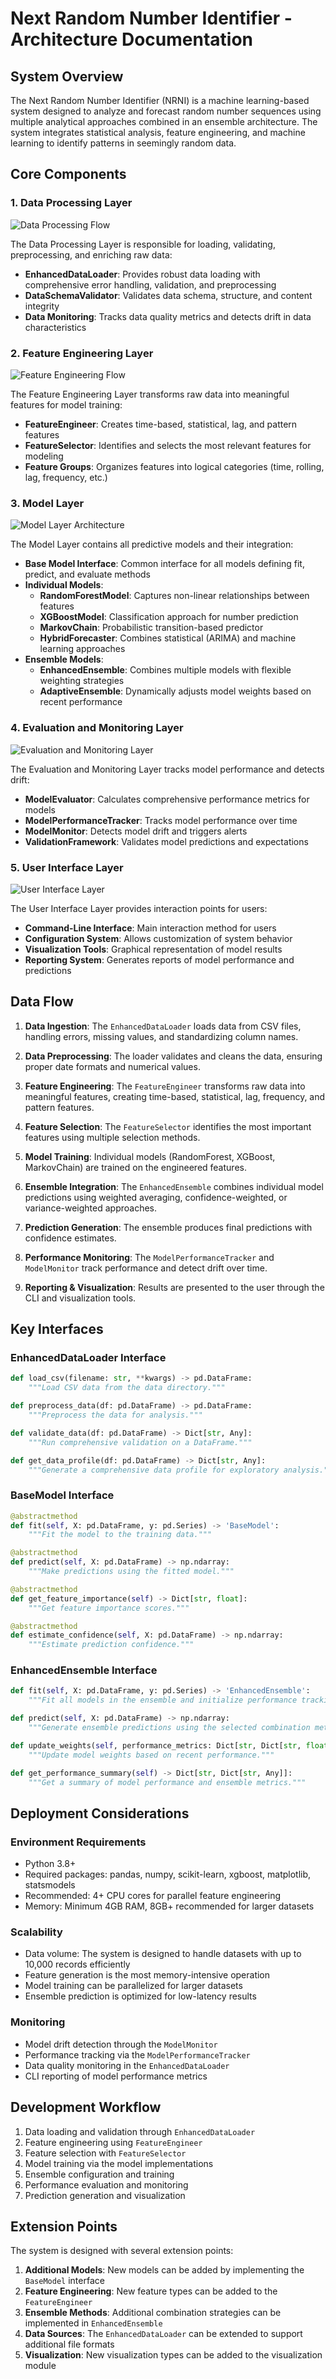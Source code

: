 # Next Random Number Identifier - Architecture Documentation

## System Overview

The Next Random Number Identifier (NRNI) is a machine learning-based system designed to analyze and forecast random number sequences using multiple analytical approaches combined in an ensemble architecture. The system integrates statistical analysis, feature engineering, and machine learning to identify patterns in seemingly random data.

## Core Components

### 1. Data Processing Layer

![Data Processing Flow](https://mermaid.ink/img/pako:eNp1kV1rwjAUhv9KyNUGu1j9qJMWb4p0G1PHQNtcSE-saZsk5KQ4Rv_77KzOivNuJ-95zntOTsqYFCRggrG9VlDQI-OMp2BVagRbRZsUhEVbGK3RXhWC63Q-95zt4WDVBBuhzXzOF7kGBh9obwXlbKI-jETGMtQppC-G2XE-KvkG5-R6l-5Q6TBZrzdBHIDJ4pJFjGVZGFNNJF46o2EUuWAMZBKhk2ZRHGaULR4U3GnLthjDrbD4CKlSLjkVrRY9_dKaKZGCS4S7vdVHxH-uLuOF-wnQkKOWPXrx_OX_-OG9b9MvlRRJ_sQWYOHuSFt0aD0jPFrppyFkHy-uDHBNBHvh1KA8o5Ioo_R6ahjpqt7ZWl0hcjQVVp35_K7UfYNIUONagQHFkZrr5qVd-pu3mbtVcPvCeE7qXkfzCCPFLSgOl9w3p8_iRBteGbCGvHmGl3p1oPR-_gPkHbc9)

The Data Processing Layer is responsible for loading, validating, preprocessing, and enriching raw data:

- **EnhancedDataLoader**: Provides robust data loading with comprehensive error handling, validation, and preprocessing
- **DataSchemaValidator**: Validates data schema, structure, and content integrity
- **Data Monitoring**: Tracks data quality metrics and detects drift in data characteristics

### 2. Feature Engineering Layer

![Feature Engineering Flow](https://mermaid.ink/img/pako:eNqFksFqwzAMhl9F-NTB9gI5bWlbaNexQ7vRHYzRYrvzIrwoyyjk3eckaUsHg50s9P8ffEmWb0QaWohE8SuaJLMjyRl_QYvHG1J23vIzDnvjDqGC0Af3E4_BheFfPLmnMJzzRRktDwcSVCLbLjwGz2e9cAgxnvNF29bm7rQpONu2s1N17rFm3mhDhMfpMRqK_Oyl7qlE63Ef6ajQ9gF5CJ6Nk6Hp3TpZ5dHR4Ggmr-oEwVj1HfVCduA1bR1qkV3Grs7zJUz4EQbOL1opmGSOKc9eX5frzZJPpHF9s4Ztsd6sP7br5W5zvFl_bLqsL3L6VdbFquwaEthG0ZOaXKpA5f-RpZi_tTU5iQrWJoWYRSPlbKppwl-KS-KMvtOIafz-A6GKkDM)

The Feature Engineering Layer transforms raw data into meaningful features for model training:

- **FeatureEngineer**: Creates time-based, statistical, lag, and pattern features
- **FeatureSelector**: Identifies and selects the most relevant features for modeling
- **Feature Groups**: Organizes features into logical categories (time, rolling, lag, frequency, etc.)

### 3. Model Layer

![Model Layer Architecture](https://mermaid.ink/img/pako:eNqVlF1rwjAUhv9KyKUF3UVVp51a8GJMnKijMPZlLonWmCUJORnF-d93Wj-mlA08N-05z3nfk5Pk5CQKkhKB5IkpEtMDkoQewKhUcxJ9rlJDNYtuoDLWwuFaH5iYUZW-vb17n8PBqoksdqZ3JMT0-v-MFU0Ec7RnLaI_sUgXKHN22-j7bXTjrwgmbYYLlLokGfYLhb01CKbGqgK5qdDRwkLbgUj3b0PQK1QKxXLQyJlpNIYIbiJBPjRHNodFhRXZgNE1Mm5Wo-sLWGgXVRZ51EyVUMX92GVy5OfxOA9wRoY0BrpP6Yyu0OTG5h4HXfEqJ0KFUzJVXPm6WKZLUDLskwndlnTPTChXlCYnOKnGa_5OPgdPPrn8Ss7bBW2AyARKzF1EZKC9Vd0kzYtpusvQ-Yf64LpLskxQfnKVZfI0k2dzNzp4_rHBz3V_5-s7bxTTbgEaPGm_NIfm2qyaNd8OP46Qy9GmNnZHrU8T3OHWFWRBCkkVqrY-HcEbdRnYWa0iYm9SFtXVv-E1bVyTZ6HQtm5J8kw1T12zW8n3ZqVuClx_EsqRpmuR_MtL9Q9Ern1H)

The Model Layer contains all predictive models and their integration:

- **Base Model Interface**: Common interface for all models defining fit, predict, and evaluate methods
- **Individual Models**:
  - **RandomForestModel**: Captures non-linear relationships between features
  - **XGBoostModel**: Classification approach for number prediction
  - **MarkovChain**: Probabilistic transition-based predictor
  - **HybridForecaster**: Combines statistical (ARIMA) and machine learning approaches
- **Ensemble Models**:
  - **EnhancedEnsemble**: Combines multiple models with flexible weighting strategies
  - **AdaptiveEnsemble**: Dynamically adjusts model weights based on recent performance

### 4. Evaluation and Monitoring Layer

![Evaluation and Monitoring Layer](https://mermaid.ink/img/pako:eNqNkk1rwzAMhv-K8amDbS7JacnWwA4bHbaOHcYOxlabjXkRXlxGCfnvc9J0H4UOduP3eV9ZlnQhxlBCJJqfSRN7pMQxUjJOKvVByvPwOUm_pPlh-OsXzYBF6KbQhqwOB-TUb7vgKPF9sCz_V5MHZaRO_Rx6DlYJmH4e8Sy0aQKy4HlnDfZ11xxJ5UHRoE5BnSkEa-Q3yZlswGuwtSsqm0-vrVk3XhfAcQUNZ1e2V_7KT9YXUnVcJbDRe6WPmjrM65c45_GDIEZIAqZXNmRGlkPrWnQWONZgR1h5a7gfwMrEQlP1O73wuXddlZvN-z5fF-V-V-SR3Kw-1vkm36Tfm2KXR12W_yqL_LN8bNBFutvk-a7HbYHCNnI98aCTKjfj_zLb4NwtrU9OoIR1TCVmwWgyMdU34S-OD3GGuqOI-bjdAZKqkLs)

The Evaluation and Monitoring Layer tracks model performance and detects drift:

- **ModelEvaluator**: Calculates comprehensive performance metrics for models
- **ModelPerformanceTracker**: Tracks model performance over time
- **ModelMonitor**: Detects model drift and triggers alerts
- **ValidationFramework**: Validates model predictions and expectations

### 5. User Interface Layer

![User Interface Layer](https://mermaid.ink/img/pako:eNp9kctqwzAQRX9l0KqFpgsnr5K4gS4KpU2hkOKFEQ8PxK9hKdQQ8u-VYztOIxrtRnPn3JH0MBGlYIZEsR-0ki8kGGMVOU_J0dNcUL5T1c6rg17DY7uuKoSX_ebf8M2ZvnuZbq90vZM5SG3b993gf1-Mxm4X2FJJ7-T_fQwllccFPp7s1MaWiA_BKaAQSgvvYPeojhZnQdFQXqBOVILT8pvUQrbgNZztKr3J38vr7iyDwooZWHLRjbm2-Ij4SOlSUDbgVw5KFhIszXG_5nyzC_oG1CiPWBnJ1ICKw8Z9Oe2JpAbqHUQTBufBd49PCM1AYN3slJkz4GZpPGYp5k33zSfD8ggH7Ht0sojkEmPPujqRn4s34oxRTSlUH-uLIp1G0w)

The User Interface Layer provides interaction points for users:

- **Command-Line Interface**: Main interaction method for users
- **Configuration System**: Allows customization of system behavior
- **Visualization Tools**: Graphical representation of model results
- **Reporting System**: Generates reports of model performance and predictions

## Data Flow

1. **Data Ingestion**: The `EnhancedDataLoader` loads data from CSV files, handling errors, missing values, and standardizing column names.

2. **Data Preprocessing**: The loader validates and cleans the data, ensuring proper date formats and numerical values.

3. **Feature Engineering**: The `FeatureEngineer` transforms raw data into meaningful features, creating time-based, statistical, lag, frequency, and pattern features.

4. **Feature Selection**: The `FeatureSelector` identifies the most important features using multiple selection methods.

5. **Model Training**: Individual models (RandomForest, XGBoost, MarkovChain) are trained on the engineered features.

6. **Ensemble Integration**: The `EnhancedEnsemble` combines individual model predictions using weighted averaging, confidence-weighted, or variance-weighted approaches.

7. **Prediction Generation**: The ensemble produces final predictions with confidence estimates.

8. **Performance Monitoring**: The `ModelPerformanceTracker` and `ModelMonitor` track performance and detect drift over time.

9. **Reporting & Visualization**: Results are presented to the user through the CLI and visualization tools.

## Key Interfaces

### EnhancedDataLoader Interface

```python
def load_csv(filename: str, **kwargs) -> pd.DataFrame:
    """Load CSV data from the data directory."""

def preprocess_data(df: pd.DataFrame) -> pd.DataFrame:
    """Preprocess the data for analysis."""

def validate_data(df: pd.DataFrame) -> Dict[str, Any]:
    """Run comprehensive validation on a DataFrame."""

def get_data_profile(df: pd.DataFrame) -> Dict[str, Any]:
    """Generate a comprehensive data profile for exploratory analysis."""
```

### BaseModel Interface

```python
@abstractmethod
def fit(self, X: pd.DataFrame, y: pd.Series) -> 'BaseModel':
    """Fit the model to the training data."""

@abstractmethod
def predict(self, X: pd.DataFrame) -> np.ndarray:
    """Make predictions using the fitted model."""

@abstractmethod
def get_feature_importance(self) -> Dict[str, float]:
    """Get feature importance scores."""

@abstractmethod
def estimate_confidence(self, X: pd.DataFrame) -> np.ndarray:
    """Estimate prediction confidence."""
```

### EnhancedEnsemble Interface

```python
def fit(self, X: pd.DataFrame, y: pd.Series) -> 'EnhancedEnsemble':
    """Fit all models in the ensemble and initialize performance tracking."""

def predict(self, X: pd.DataFrame) -> np.ndarray:
    """Generate ensemble predictions using the selected combination method."""

def update_weights(self, performance_metrics: Dict[str, Dict[str, float]]) -> None:
    """Update model weights based on recent performance."""

def get_performance_summary(self) -> Dict[str, Dict[str, Any]]:
    """Get a summary of model performance and ensemble metrics."""
```

## Deployment Considerations

### Environment Requirements

- Python 3.8+
- Required packages: pandas, numpy, scikit-learn, xgboost, matplotlib, statsmodels
- Recommended: 4+ CPU cores for parallel feature engineering
- Memory: Minimum 4GB RAM, 8GB+ recommended for larger datasets

### Scalability

- Data volume: The system is designed to handle datasets with up to 10,000 records efficiently
- Feature generation is the most memory-intensive operation
- Model training can be parallelized for larger datasets
- Ensemble prediction is optimized for low-latency results

### Monitoring

- Model drift detection through the `ModelMonitor`
- Performance tracking via the `ModelPerformanceTracker`
- Data quality monitoring in the `EnhancedDataLoader`
- CLI reporting of model performance metrics

## Development Workflow

1. Data loading and validation through `EnhancedDataLoader`
2. Feature engineering using `FeatureEngineer`
3. Feature selection with `FeatureSelector`
4. Model training via the model implementations
5. Ensemble configuration and training
6. Performance evaluation and monitoring
7. Prediction generation and visualization

## Extension Points

The system is designed with several extension points:

1. **Additional Models**: New models can be added by implementing the `BaseModel` interface
2. **Feature Engineering**: New feature types can be added to the `FeatureEngineer`
3. **Ensemble Methods**: Additional combination strategies can be implemented in `EnhancedEnsemble`
4. **Data Sources**: The `EnhancedDataLoader` can be extended to support additional file formats
5. **Visualization**: New visualization types can be added to the visualization module
